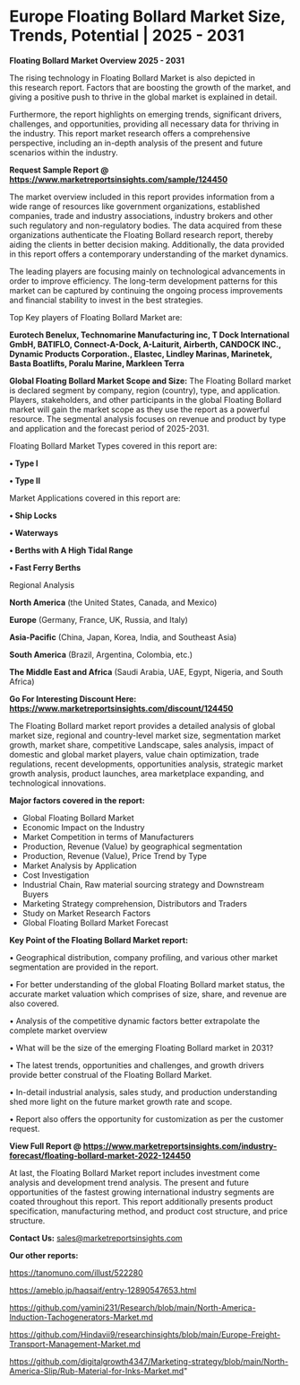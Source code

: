 # Europe Floating Bollard Market Size, Trends, Potential | 2025 - 2031

<Strong> Floating Bollard Market Overview 2025 - 2031</strong>

The rising technology in Floating Bollard Market is also depicted in this research report. Factors that are boosting the growth of the market, and giving a positive push to thrive in the global market is explained in detail.

Furthermore, the report highlights on emerging trends, significant drivers, challenges, and opportunities, providing all necessary data for thriving in the industry. This report market research offers a comprehensive perspective, including an in-depth analysis of the present and future scenarios within the industry.

<strong>Request Sample Report @ <a href=https://www.marketreportsinsights.com/sample/124450>https://www.marketreportsinsights.com/sample/124450</a></strong>

The market overview included in this report provides information from a wide range of resources like government organizations, established companies, trade and industry associations, industry brokers and other such regulatory and non-regulatory bodies. The data acquired from these organizations authenticate the Floating Bollard research report, thereby aiding the clients in better decision making. Additionally, the data provided in this report offers a contemporary understanding of the market dynamics.

The leading players are focusing mainly on technological advancements in order to improve efficiency. The long-term development patterns for this market can be captured by continuing the ongoing process improvements and financial stability to invest in the best strategies.

Top Key players of Floating Bollard Market are:

<strong>Eurotech Benelux, Technomarine Manufacturing inc, T Dock International GmbH, BATIFLO, Connect-A-Dock, A-Laiturit, Airberth, CANDOCK INC., Dynamic Products Corporation., Elastec, Lindley Marinas, Marinetek, Basta Boatlifts, Poralu Marine, Markleen Terra</strong>

<strong><b>Global Floating Bollard Market Scope and Size:</b></strong>
The Floating Bollard market is declared segment by company, region (country), type, and application. Players, stakeholders, and other participants in the global Floating Bollard market will gain the market scope as they use the report as a powerful resource. The segmental analysis focuses on revenue and product by type and application and the forecast period of 2025-2031.

Floating Bollard Market Types covered in this report are:

<strong>• Type I

• Type II</strong>

Market Applications covered in this report are:

<strong>• Ship Locks

• Waterways

• Berths with A High Tidal Range

• Fast Ferry Berths</strong> 

Regional Analysis

<strong>North America</strong> (the United States, Canada, and Mexico)

<strong>Europe</strong> (Germany, France, UK, Russia, and Italy)

<strong>Asia-Pacific</strong> (China, Japan, Korea, India, and Southeast Asia)

<strong>South America</strong> (Brazil, Argentina, Colombia, etc.)

<strong>The Middle East and Africa</strong> (Saudi Arabia, UAE, Egypt, Nigeria, and South Africa)

<strong>Go For Interesting Discount Here: <a href=https://www.marketreportsinsights.com/discount/124450>https://www.marketreportsinsights.com/discount/124450</a></strong>

The Floating Bollard market report provides a detailed analysis of global market size, regional and country-level market size, segmentation market growth, market share, competitive Landscape, sales analysis, impact of domestic and global market players, value chain optimization, trade regulations, recent developments, opportunities analysis, strategic market growth analysis, product launches, area marketplace expanding, and technological innovations.

<strong><b>Major factors covered in the report:</b></strong>
<ul>
  <li>Global Floating Bollard Market </li>
  <li>Economic Impact on the Industry</li>
  <li>Market Competition in terms of Manufacturers</li>
  <li>Production, Revenue (Value) by geographical segmentation</li>
  <li>Production, Revenue (Value), Price Trend by Type</li>
  <li>Market Analysis by Application</li>
  <li>Cost Investigation</li>
  <li>Industrial Chain, Raw material sourcing strategy and Downstream Buyers</li>
  <li>Marketing Strategy comprehension, Distributors and Traders</li>
  <li>Study on Market Research Factors</li>
  <li>Global Floating Bollard Market Forecast</li>
</ul>

<strong><b>Key Point of the Floating Bollard Market report:</b></strong>

• Geographical distribution, company profiling, and various other market segmentation are provided in the report.

• For better understanding of the global Floating Bollard market status, the accurate market valuation which comprises of size, share, and revenue are also covered.

• Analysis of the competitive dynamic factors better extrapolate the complete market overview

• What will be the size of the emerging Floating Bollard market in 2031?

• The latest trends, opportunities and challenges, and growth drivers provide better construal of the Floating Bollard Market.

• In-detail industrial analysis, sales study, and production understanding shed more light on the future market growth rate and scope.

• Report also offers the opportunity for customization as per the customer request.

<strong><b>View Full Report @ <a href=https://www.marketreportsinsights.com/industry-forecast/floating-bollard-market-2022-124450>https://www.marketreportsinsights.com/industry-forecast/floating-bollard-market-2022-124450</a></b></strong>


At last, the Floating Bollard Market report includes investment come analysis and development trend analysis. The present and future opportunities of the fastest growing international industry segments are coated throughout this report. This report additionally presents product specification, manufacturing method, and product cost structure, and price structure.

<strong>Contact Us:</strong>
sales@marketreportsinsights.com

<strong>Our other reports:</strong>

<a href=https://tanomuno.com/illust/522280>https://tanomuno.com/illust/522280</a>

<a href=https://ameblo.jp/haqsaif/entry-12890547653.html>https://ameblo.jp/haqsaif/entry-12890547653.html</a>

<a href=https://github.com/yamini231/Research/blob/main/North-America-Induction-Tachogenerators-Market.md>https://github.com/yamini231/Research/blob/main/North-America-Induction-Tachogenerators-Market.md</a>

<a href=https://github.com/Hindavii9/researchinsights/blob/main/Europe-Freight-Transport-Management-Market.md>https://github.com/Hindavii9/researchinsights/blob/main/Europe-Freight-Transport-Management-Market.md</a>

<a href=https://github.com/digitalgrowth4347/Marketing-strategy/blob/main/North-America-Slip/Rub-Material-for-Inks-Market.md>https://github.com/digitalgrowth4347/Marketing-strategy/blob/main/North-America-Slip/Rub-Material-for-Inks-Market.md</a>"
